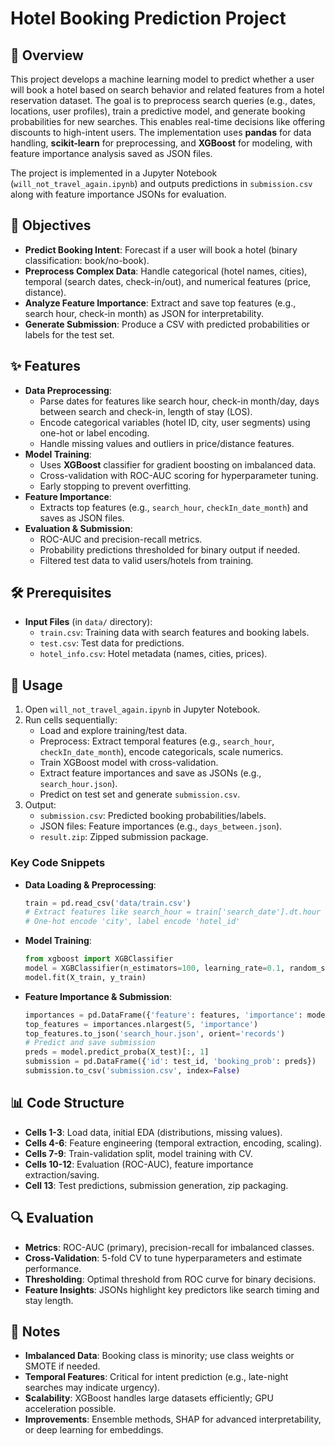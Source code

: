 # Hotel Booking Prediction Project

## 📖 Overview

This project develops a machine learning model to predict whether a user will book a hotel based on search behavior and related features from a hotel reservation dataset. The goal is to preprocess search queries (e.g., dates, locations, user profiles), train a predictive model, and generate booking probabilities for new searches. This enables real-time decisions like offering discounts to high-intent users. The implementation uses **pandas** for data handling, **scikit-learn** for preprocessing, and **XGBoost** for modeling, with feature importance analysis saved as JSON files.

The project is implemented in a Jupyter Notebook (`will_not_travel_again.ipynb`) and outputs predictions in `submission.csv` along with feature importance JSONs for evaluation.

## 🎯 Objectives

- **Predict Booking Intent**: Forecast if a user will book a hotel (binary classification: book/no-book).
- **Preprocess Complex Data**: Handle categorical (hotel names, cities), temporal (search dates, check-in/out), and numerical features (price, distance).
- **Analyze Feature Importance**: Extract and save top features (e.g., search hour, check-in month) as JSON for interpretability.
- **Generate Submission**: Produce a CSV with predicted probabilities or labels for the test set.

## ✨ Features

- **Data Preprocessing**:
  - Parse dates for features like search hour, check-in month/day, days between search and check-in, length of stay (LOS).
  - Encode categorical variables (hotel ID, city, user segments) using one-hot or label encoding.
  - Handle missing values and outliers in price/distance features.
- **Model Training**:
  - Uses **XGBoost** classifier for gradient boosting on imbalanced data.
  - Cross-validation with ROC-AUC scoring for hyperparameter tuning.
  - Early stopping to prevent overfitting.
- **Feature Importance**:
  - Extracts top features (e.g., `search_hour`, `checkIn_date_month`) and saves as JSON files.
- **Evaluation & Submission**:
  - ROC-AUC and precision-recall metrics.
  - Probability predictions thresholded for binary output if needed.
  - Filtered test data to valid users/hotels from training.

## 🛠 Prerequisites

- **Input Files** (in `data/` directory):
  - `train.csv`: Training data with search features and booking labels.
  - `test.csv`: Test data for predictions.
  - `hotel_info.csv`: Hotel metadata (names, cities, prices).

## 🚀 Usage

1. Open `will_not_travel_again.ipynb` in Jupyter Notebook.
2. Run cells sequentially:
   - Load and explore training/test data.
   - Preprocess: Extract temporal features (e.g., `search_hour`, `checkIn_date_month`), encode categoricals, scale numerics.
   - Train XGBoost model with cross-validation.
   - Extract feature importances and save as JSONs (e.g., `search_hour.json`).
   - Predict on test set and generate `submission.csv`.
3. Output:
   - `submission.csv`: Predicted booking probabilities/labels.
   - JSON files: Feature importances (e.g., `days_between.json`).
   - `result.zip`: Zipped submission package.

### Key Code Snippets

- **Data Loading & Preprocessing**:

  ```python
  train = pd.read_csv('data/train.csv')
  # Extract features like search_hour = train['search_date'].dt.hour
  # One-hot encode 'city', label encode 'hotel_id'
  ```
- **Model Training**:

  ```python
  from xgboost import XGBClassifier
  model = XGBClassifier(n_estimators=100, learning_rate=0.1, random_state=42)
  model.fit(X_train, y_train)
  ```
- **Feature Importance & Submission**:

  ```python
  importances = pd.DataFrame({'feature': features, 'importance': model.feature_importances_})
  top_features = importances.nlargest(5, 'importance')
  top_features.to_json('search_hour.json', orient='records')
  # Predict and save submission
  preds = model.predict_proba(X_test)[:, 1]
  submission = pd.DataFrame({'id': test_id, 'booking_prob': preds})
  submission.to_csv('submission.csv', index=False)
  ```

## 📊 Code Structure

- **Cells 1-3**: Load data, initial EDA (distributions, missing values).
- **Cells 4-6**: Feature engineering (temporal extraction, encoding, scaling).
- **Cells 7-9**: Train-validation split, model training with CV.
- **Cells 10-12**: Evaluation (ROC-AUC), feature importance extraction/saving.
- **Cell 13**: Test predictions, submission generation, zip packaging.

## 🔍 Evaluation

- **Metrics**: ROC-AUC (primary), precision-recall for imbalanced classes.
- **Cross-Validation**: 5-fold CV to tune hyperparameters and estimate performance.
- **Thresholding**: Optimal threshold from ROC curve for binary decisions.
- **Feature Insights**: JSONs highlight key predictors like search timing and stay length.

## 📝 Notes

- **Imbalanced Data**: Booking class is minority; use class weights or SMOTE if needed.
- **Temporal Features**: Critical for intent prediction (e.g., late-night searches may indicate urgency).
- **Scalability**: XGBoost handles large datasets efficiently; GPU acceleration possible.
- **Improvements**: Ensemble methods, SHAP for advanced interpretability, or deep learning for embeddings.